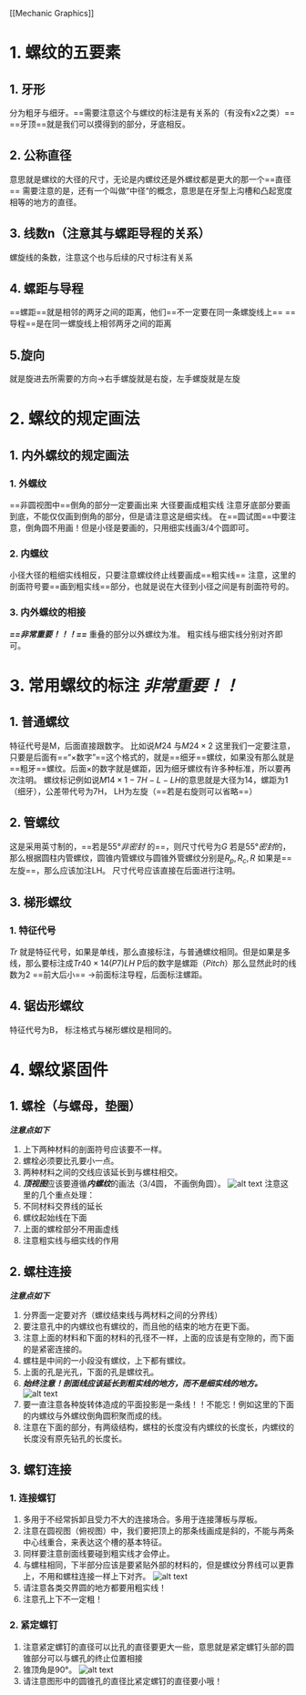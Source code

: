 [[Mechanic Graphics]]
# 1. 螺纹的五要素
## 1. 牙形
分为粗牙与细牙。==需要注意这个与螺纹的标注是有关系的（有没有x2之类）==
==牙顶==就是我们可以摸得到的部分，牙底相反。
## 2. 公称直径
意思就是螺纹的大径的尺寸，无论是内螺纹还是外螺纹都是更大的那一个==直径==
需要注意的是，还有一个叫做“中径“的概念，意思是在牙型上沟槽和凸起宽度相等的地方的直径。
## 3. 线数n（注意其与螺距导程的关系）
螺旋线的条数，注意这个也与后续的尺寸标注有关系
## 4. 螺距与导程
==螺距==就是相邻的两牙之间的距离，他们==不一定要在同一条螺旋线上== 
==导程==是在同一螺旋线上相邻两牙之间的距离
## 5.旋向
就是旋进去所需要的方向->右手螺旋就是右旋，左手螺旋就是左旋
# 2. 螺纹的规定画法
## 1. 内外螺纹的规定画法
### 1. 外螺纹
==非圆视图中==倒角的部分一定要画出来 大径要画成粗实线
注意牙底部分要画到底，不能仅仅画到倒角的部分，但是请注意这是细实线。
在==圆试图==中要注意，倒角圆不用画！但是小径是要画的，只用细实线画3/4个圆即可。

### 2. 内螺纹
小径大径的粗细实线相反，只要注意螺纹终止线要画成==粗实线== 
注意，这里的剖面符号要==画到粗实线==部分，也就是说在大径到小径之间是有剖面符号的。

### 3. 内外螺纹的相接
***==非常重要！！！==*** 
重叠的部分以外螺纹为准。
粗实线与细实线分别对齐即可。

# 3. 常用螺纹的标注 ***非常重要！！***
## 1. 普通螺纹
特征代号是M，后面直接跟数字。
比如说$M24$ 与$M24 × 2$ 这里我们一定要注意，只要是后面有==“×数字”==这个格式的，就是==细牙==螺纹，如果没有那么就是==粗牙==螺纹。后面×的数字就是螺距，因为细牙螺纹有许多种标准，所以要再次注明。
螺纹标记例如说$M14×1-7H-L-LH$的意思就是大径为14，螺距为1（细牙），公差带代号为7H， LH为左旋（==若是右旋则可以省略==）
## 2. 管螺纹
这是采用英寸制的，==若是$55°非密封$ 的==，则尺寸代号为$G$ 若是$55°密封$的，那么根据圆柱内管螺纹，圆锥内管螺纹与圆锥外管螺纹分别是$R_p, R_c, R$ 如果是==左旋==，那么应该加注LH。
尺寸代号应该直接在后面进行注明。
## 3. 梯形螺纹
### 1. 特征代号
$Tr$ 就是特征代号，如果是单线，那么直接标注，与普通螺纹相同。但是如果是多线，那么要标注成$Tr40×14(P7)LH$ P后的数字是螺距（$Pitch$）那么显然此时的线数为2
==前大后小== ->前面标注导程，后面标注螺距。

## 4. 锯齿形螺纹
特征代号为B， 标注格式与梯形螺纹是相同的。

# 4. 螺纹紧固件

## 1. 螺栓（与螺母，垫圈）
***注意点如下***
1. 上下两种材料的剖面符号应该要不一样。
2. 螺栓必须要比孔要小一点。
3. 两种材料之间的交线应该延长到与螺柱相交。
4. ***顶视图***应该要遵循***内螺纹***的画法（3/4圆， 不画倒角圆）。
![alt text](image.png)
注意这里的几个重点处理：
1. 不同材料交界线的延长
2. 螺纹起始线在下面
3. 上面的螺栓部分不用画虚线
4. 注意粗实线与细实线的作用
## 2. 螺柱连接
***注意点如下***
1. 分界面一定要对齐（螺纹结束线与两材料之间的分界线）
2. 要注意孔中的内螺纹也有螺纹的，而且他的结束的地方在更下面。
3. 注意上面的材料和下面的材料的孔径不一样，上面的应该是有空隙的，而下面的是紧密连接的。
4. 螺柱是中间的一小段没有螺纹，上下都有螺纹。
5. 上面的孔是光孔，下面的孔是螺纹孔。
6. ***始终注意！剖面线应该延长到粗实线的地方，而不是细实线的地方。***
![alt text](image-1.png)
7. 要一直注意各种旋转体造成的平面投影是一条线！！不能忘！例如这里的下面的内螺纹与外螺纹倒角圆积聚而成的线。
8. 注意在下面的部分，有两级结构，螺柱的长度没有内螺纹的长度长，内螺纹的长度没有原先钻孔的长度长。

## 3. 螺钉连接
### 1. 连接螺钉
1. 多用于不经常拆卸且受力不大的连接场合。多用于连接薄板与厚板。
2. 注意在圆视图（俯视图）中，我们要把顶上的那条线画成是斜的，不能与两条中心线重合，来表达这个槽的基本特征。
3. 同样要注意剖面线要碰到粗实线才会停止。
4. 与螺柱相同，下半部分应该是要紧贴外部的材料的，但是螺纹分界线可以更靠上，不用和螺柱连接一样上下对齐。
![alt text](image-3.png)
5. 请注意各类交界圆的地方都要用粗实线！
6. 注意孔上下不一定粗！
### 2. 紧定螺钉
1. 注意紧定螺钉的直径可以比孔的直径要更大一些，意思就是紧定螺钉头部的圆锥部分可以与螺孔的终止位置相接
2. 锥顶角是90°。
![alt text](image-4.png)
3. 请注意图形中的圆锥孔的直径比紧定螺钉的直径要小哦！

